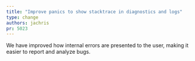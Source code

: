 ```yaml
---
title: "Improve panics to show stacktrace in diagnostics and logs"
type: change
authors: jachris
pr: 5023
---
```


We have improved how internal errors are presented to the user, making it easier
to report and analyze bugs.
